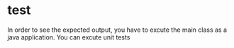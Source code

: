 # test

In order to see the expected output, you have to excute the main class as a java application.
You can excute unit tests
